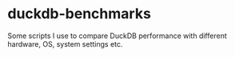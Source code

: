 # duckdb-benchmarks
Some scripts I use to compare DuckDB performance with different hardware, OS, system settings etc.
